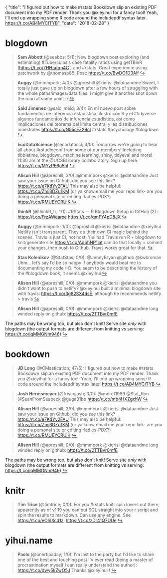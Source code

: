 {
  "title": "I figured out how to make #rstats Bookdown slip an existing PDF document into my PDF render. Thank you @xieyihui for a fancy tool! Yeah, I'll end up wrapping some R code around the includepdf syntax later. https://t.co/AB4MYCITYB",
  "date": "2018-02-28"
}

# blogdown

> **Sam Abbott** (@seabbs; 5/1): New blogdown post exploring (and estimating) #Tuberculosis case fatality ratios using getTBinR (https://t.co/7HHtatqp4C ) and #rstats. Great experience using patchwork by @thomasp85!
Post: https://t.co/BwDO1D3Alf  [&#8618;](https://twitter.com/xieyihui/status/968518188370726912)

<!-- -->


> **Auggy** (@mmmpork; 4/0): @apreshill @kierisi @dataandme Sweet, I totally just gave up on blogdown after a few hours of struggling with the whole paths/images/data files. I might give it another shot down the road at some point :)  [&#8618;](https://twitter.com/xieyihui/status/968429593890766848)

<!-- -->


> **Said Jiménez** (@said_meid; 3/4): En mi nuevo post sobre fundamentos de inferencia estadística, ilustro con R y el #tidyverse algunos fundamentos de inferencia estadística, así como implicaciones del teorema del límite central y las distribuciones muestrales https://t.co/N55sEZ29cI #rstats #psychology #blogdown  [&#8618;](https://twitter.com/xieyihui/status/968642240334745606)

<!-- -->


> **EcoDataScience** (@ecodatasci; 3/0): Tomorrow we're going to hear all about #rstudioconf from some of our members! Including tibbletime, blogdown, machine learning, shiny, tidyeval and more! 11:30 am at the @UCSBLibrary collaboratory. Sign up here: https://t.co/MYzPE6o5hI  [&#8618;](https://twitter.com/xieyihui/status/968578633114697728)

<!-- -->


> **Alison Hill** (@apreshill; 3/0): @mmmpork @kierisi @dataandme Just saw your issue on Github, did you see this link? https://t.co/e7KdYv2FAU This may also be helpful: https://t.co/Zmj3DZu1KM (or ya know email me your repo link- are you doing a personal site or editing rladies-PDX?) https://t.co/RMUEYCRUlK  [&#8618;](https://twitter.com/xieyihui/status/968500279518797824)

<!-- -->


> **thinkR** (@thinkR_fr; 1/1): #RStats — R Blogdown Setup in GitHub (2) : https://t.co/FrzAWearxe https://t.co/qmFY4pD8JX  [&#8618;](https://twitter.com/xieyihui/status/968533736940765184)

<!-- -->


> **Auggy** (@mmmpork; 1/0): @apreshill @kierisi @dataandme @xieyihui Netlify isn't transparent. They do their own CI magic behind the scenes. Travis is just CI, not host. Yiui had Travis run R + blogdown to knit/generate site https://t.co/AdbhNP1iat can do that locally + commit your changes, then push to Github. Travis works great for that.  [&#8618;](https://twitter.com/xieyihui/status/968554712579457024)

<!-- -->


> **Stas Kolenikov** (@StatStas; 0/0): @JennyBryan @github @kwbroman Uhm... let’s say I’d be so happy if anybody would beat me to documenting my code :-D. You seem to be describing the history of the #blogdown book, it seems @xieyihui  [&#8618;](https://twitter.com/xieyihui/status/968611593687674880)

<!-- -->


> **Alison Hill** (@apreshill; 0/0): @mmmpork @kierisi @dataandme you didn't want to push to netlify? @xieyihui built a minimal blogdown site with travis: https://t.co/3g82SX4dsE, although he recommends netlify &gt; travis  [&#8618;](https://twitter.com/xieyihui/status/968527178198532096)

<!-- -->


> **Alison Hill** (@apreshill; 0/0): @mmmpork @kierisi @dataandme long winded reply on github: https://t.co/2TTBvr0mfE
>
The paths may be wrong too, but also don't knit! Serve site *only* with blogdown (the output formats are different from knitting vs serving: https://t.co/iqMMGNm946)  [&#8618;](https://twitter.com/xieyihui/status/968526800669130752)

<!-- -->


# bookdown

> **JD Long** (@CMastication; 47/6): I figured out how to make #rstats Bookdown slip an existing PDF document into my PDF render. Thank you @xieyihui for a fancy tool! Yeah, I'll end up wrapping some R code around the includepdf syntax later. https://t.co/AB4MYCITYB  [&#8618;](https://twitter.com/xieyihui/status/968307027595407361)

<!-- -->


> **Josh Hermsmeyer** (@friscojosh; 3/0): @andref1989 @Stat_Ron @SeanFromSeabeck @guga31bb https://t.co/mb4HXZgxhW  [&#8618;](https://twitter.com/xieyihui/status/968536124514697216)

<!-- -->


> **Alison Hill** (@apreshill; 3/0): @mmmpork @kierisi @dataandme Just saw your issue on Github, did you see this link? https://t.co/e7KdYv2FAU This may also be helpful: https://t.co/Zmj3DZu1KM (or ya know email me your repo link- are you doing a personal site or editing rladies-PDX?) https://t.co/RMUEYCRUlK  [&#8618;](https://twitter.com/xieyihui/status/968500279518797824)

<!-- -->


> **Alison Hill** (@apreshill; 0/0): @mmmpork @kierisi @dataandme long winded reply on github: https://t.co/2TTBvr0mfE
>
The paths may be wrong too, but also don't knit! Serve site *only* with blogdown (the output formats are different from knitting vs serving: https://t.co/iqMMGNm946)  [&#8618;](https://twitter.com/xieyihui/status/968526800669130752)

<!-- -->


# knitr

> **Tim Trice** (@timtrice; 0/0): For you #rstats knitr spin lovers out there, apparently as of v1.19 you can put SQL straight into your r script and spin the results to markdown. Can use any engine. See https://t.co/eOhlXcd1zj https://t.co/zDr41Q7UUe  [&#8618;](https://twitter.com/xieyihui/status/968602188783276033)

<!-- -->


# yihui.name

> **Paolo** (@onertipaday; 1/0): I'm last to the party but I'd like to share one of the best and touching post I'v ever read (being a master of procrastination myself I can really understand the author):  https://t.co/dwy5kZwO5J Thanks @xieyihui !  [&#8618;](https://twitter.com/xieyihui/status/968510818844364800)

<!-- -->



